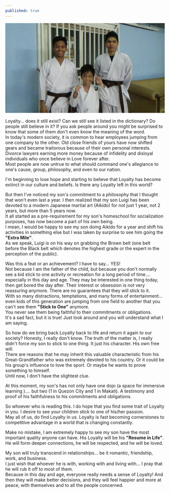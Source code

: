 ```yaml
---
published: true
---
```

![Aikido](/images/Loyalty.jpg)

Loyalty... does it still exist? Can we still see it listed in the dictionary? Do people still believe in it? 
If you ask people around you might be surprised to know that some of them don't even know the meaning of the word.   
In today's modern society, it is common to hear employees jumping from one company to the other. 
Old close friends of yours have now shifted gears and became traitorous because of their own personal interests.   
Divorce lawyers earning more money because of infidelity and disloyal individuals who once believe in Love forever after.   
Most people are now untrue to what should command one's allegiance to one's cause, group, philosophy, and even to our nation.

I'm beginning to lose hope and starting to believe that Loyalty has become extinct in our culture and beliefs. Is there any Loyalty left in this world?

But then I've noticed my son's commitment to a philosophy that I thought that won't even last a year. I then realized that my son Luigi has been devoted to a modern Japanese martial art (Aikido) for not just 1 year, not 2 years, but more than 5 years now.   
It all started as a pre-requirement for my son's homeschool for socialization purposes, has now become a part of his own being.   
I mean, I would be happy to see my son doing Aikido for a year and shift his activities in something else but I was taken by surprise to see him going the **"Extra Mile"**.   
As we speak, Luigi is on his way on grabbing the Brown belt (one belt before the Black belt which denotes the highest grade or the expert in the perception of the public).

Was this a feat or an achievement? I have to say... YES!   
Not because I am the father of the child, but because you don't normally see a kid stick to one activity or recreation for a long period of time.... especially in this day and age. 
They may be interested in one thing today, then get bored the day after. Their interest or obsession is not very reassuring anymore. There are no guarantees that they will stick to it.   
With so many distractions, temptations, and many forms of entertainment... even kids of this generation are jumping from one field to another that you can't see them **"Stick to One"** anymore.   
You never see them being faithful to their commitments or obligations.   
It's a sad fact, but it is true! Just look around and you will understand what I am saying.

So how do we bring back Loyalty back to life and return it again to our society? Honesty, I really don't know. 
The truth of the matter is, I really didn't force my son to stick to one thing. It just his character. His own free will.   
There are reasons that he may inherit this valuable characteristic from his Great-Grandfather who was extremely devoted to his country. Or it could be his group's influence to love the sport. Or maybe he wants to prove something to himself.   
Until now, I don't have the slightest clue. 

At this moment, my son's has not only have one dojo (a space for immersive learning ).... 
but two (1 in Quezon City and 1 in Makati). 
A testimony and proof of his faithfulness to his commitments and obligations.

So whoever who is reading this. I do hope that you find some trait of Loyalty in you. I desire to see your children stick to one of his/her passion.  
May all of us, do find Loyalty in us.  Loyalty is fast becoming cornerstones to competitive advantage in a world that is changing constantly.  

Make no mistake, I am extremely happy to see my son have the most important quality anyone can have. 
His Loyalty will be his **"Resume in Life"**.   
He will form deeper connections, he will be respected, and he will be loved. 

My son will truly transcend in relationships... be it romantic, friendship, work, and business.  
I just wish that whoever he is with, working with and living with... I pray that he will rub it off to most of them.   
Because in this day and age, everyone really needs a sense of Loyalty! 
And then they will make better decisions, and they will feel happier and more at peace, with themselves and to all the people concerned. 
